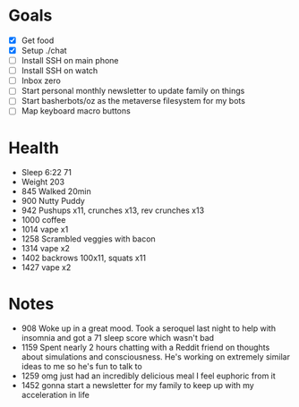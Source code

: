 # Goals
- [x] Get food
- [x] Setup ./chat
- [ ] Install SSH on main phone
- [ ] Install SSH on watch
- [ ] Inbox zero
- [ ] Start personal monthly newsletter to update family on things
- [ ] Start basherbots/oz as the metaverse filesystem for my bots
- [ ] Map keyboard macro buttons

# Health
- Sleep 6:22 71
- Weight 203
- 845 Walked 20min
- 900 Nutty Puddy
- 942 Pushups x11, crunches x13, rev crunches x13
- 1000 coffee
- 1014 vape x1
- 1258 Scrambled veggies with bacon
- 1314 vape x2
- 1402 backrows 100x11, squats x11
- 1427 vape x2

# Notes
- 908 Woke up in a great mood. Took a seroquel last night to help with insomnia and got a 71 sleep score which wasn't bad
- 1159 Spent nearly 2 hours chatting with a Reddit friend on thoughts about simulations and consciousness. He's working on extremely similar ideas to me so he's fun to talk to
- 1259 omg just had an incredibly delicious meal I feel euphoric from it
- 1452 gonna start a newsletter for my family to keep up with my acceleration in life
